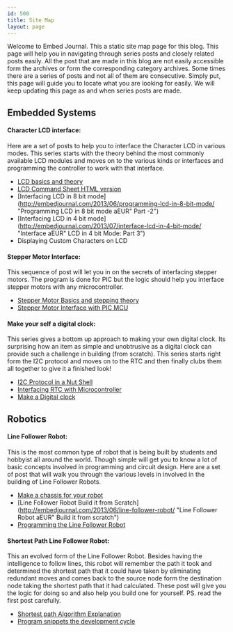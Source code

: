 ```yaml
---
id: 500
title: Site Map
layout: page
---
```


Welcome to Embed Journal. This a static site map page for this blog. This page will help you in navigating through series posts and closely related posts easily. All the post that are made in this blog are not easily accessible form the archives or form the corresponding category archives. Some times there are a series of posts and not all of them are consecutive. Simply put, this page will guide you to locate what you are looking for easily. We will keep updating this page as and when series posts are made.

## Embedded Systems

#### Character LCD interface:

Here are a set of posts to help you to interface the Character LCD in various modes. This series starts with the theory behind the most commonly available LCD modules and moves on to the various kinds or interfaces and programming the controller to work with that interface.

  * [LCD basics and theory](http://embedjournal.com/2013/06/interfacing-lcd-module-part-1/ "Interfacing LCD Module with Microcontroller: Part -1")
  * [LCD Command Sheet HTML version](http://embedjournal.com/2013/06/character-lcd-command-sheet/ "Character LCD Command Sheet HTML Version")
  * [Interfacing LCD in 8 bit mode](http://embedjournal.com/2013/06/programming-lcd-in-8-bit-mode/ "Programming LCD in 8 bit mode aEUR" Part -2")
  * [Interfacing LCD in 4 bit mode](http://embedjournal.com/2013/07/interface-lcd-in-4-bit-mode/ "Interface aEUR" LCD in 4 bit Mode: Part 3")
  * Displaying Custom Characters on LCD

#### Stepper Motor Interface:

This sequence of post will let you in on the secrets of interfacing stepper motors. The program is done for PIC but the logic should help you interface stepper motors with any microcontroller.

  * [Stepper Motor Basics and stepping theory](http://embedjournal.com/2013/07/stepper-motor-and-how-they-work/ "Introduction to Stepper Motors and How they Work!")
  * [Stepper Motor Interface with PIC MCU](http://embedjournal.com/2013/07/stepper-motor-interface-with-pic-microcontroller/ "Stepper Motor Interface with PIC Microcontroller")

#### Make your self a digital clock:

This series gives a bottom up approach to making your own digital clock. Its surprising how an item as simple and unobtrusive as a digital clock can provide such a challenge in building (from scratch). This series starts right form the I2C protocol and moves on to the RTC and then finally clubs them all together to give it a finished look!

  * [I2C Protocol in a Nut Shell](http://embedjournal.com/2013/05/two-wire-interface-i2c-protocol-in-a-nut-shell/ "I2C Protocol (2-Wire Interface) in a nut shell")
  * [Interfacing RTC with Microcontroller](http://embedjournal.com/2013/05/interfacing-rtc-with-microcontroller/ "Interfacing RTC with Microcontroller")
  * [Make a Digital clock](http://embedjournal.com/2013/07/make-a-digital-clock/ "Make a Digital Clock with DS1307 and PIC 18F4520")

## Robotics

#### Line Follower Robot:

This is the most common type of robot that is being built by students and hobbyist all around the world. Though simple will get you to know a lot of basic concepts involved in programming and circuit design. Here are a set of post that will walk you through the various levels in involved in the building of Line Follower Robots.

  * [Make a chassis for your robot](http://embedjournal.com/2013/06/how-to-make-chassis/ "How-to: Make a Chassis For Your Robot")
  * [Line Follower Robot Build it from Scratch](http://embedjournal.com/2013/06/line-follower-robot/ "Line Follower Robot aEUR" Build it from scratch")
  * [Programming the Line Follower Robot](http://embedjournal.com/2013/06/programming-line-follower-robot/ "Programming a Line Follower Robot")

#### Shortest Path Line Follower Robot:

This an evolved form of the Line Follower Robot. Besides having the intelligence to follow lines, this robot will remember the path it took and determined the shortest path that it could have taken by eliminating redundant moves and comes back to the source node form the destination node taking the shortest path that it had calculated. These post will give you the logic for doing so and also help you build one for yourself. PS. read the first post carefully.

  * [Shortest path Algorithm Explanation](http://embedjournal.com/2013/06/shortest-path-line-follower-robot-logic-revealed/ "Shortest Path Line Follower Robot Logic Revealed!")
  * [Program snippets the development cycle](http://embedjournal.com/2013/07/programming-shortest-path-line-follower-robot/ "Programming Shortest Path Line Follower Robot")